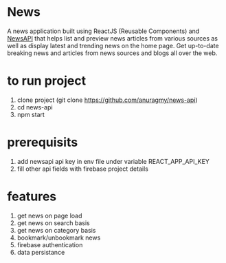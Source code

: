 # News

A news application built using ReactJS (Reusable Components) and [NewsAPI](https://newsapi.org/) that helps list and preview news articles from various sources as well as display latest and trending news on the home page. Get up-to-date breaking news and articles from news sources and blogs all over the web.

# to run project

1. clone project (git clone https://github.com/anuragmy/news-api)
2. cd news-api 
3. npm start

# prerequisits

1. add newsapi api key in env file under variable REACT_APP_API_KEY
2. fill other api fields with firebase project details

# features

1. get news on page load
2. get news on search basis
3. get news on category basis
4. bookmark/unbookmark news
5. firebase authentication
6. data persistance